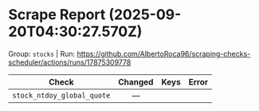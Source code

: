 # Scrape Report (2025-09-20T04:30:27.570Z)

Group: `stocks`  |  Run: https://github.com/AlbertoRoca96/scraping-checks-scheduler/actions/runs/17875309778

| Check | Changed | Keys | Error |
|---|:---:|:--|:--|
| `stock_ntdoy_global_quote` | — |  |  |
